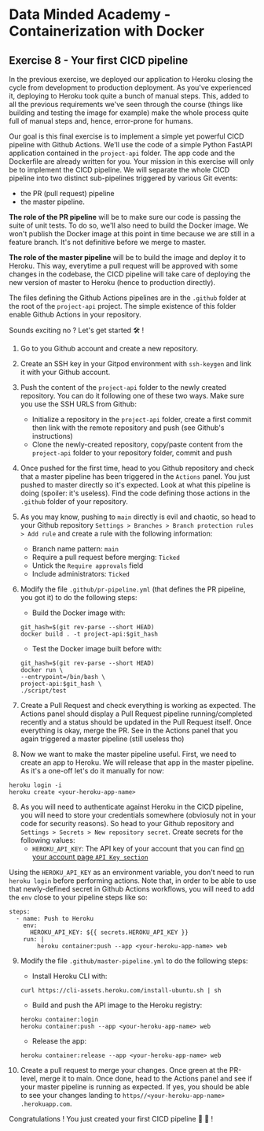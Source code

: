 # Data Minded Academy - Containerization with Docker
## Exercise 8 - Your first CICD pipeline

In the previous exercise, we deployed our application to Heroku closing the cycle from development to production deployment. As you've experienced it, deploying to Heroku took quite a bunch of manual steps. This, added to all the previous requirements we've seen through the course (things like building and testing the image for example) make the whole process quite full of manual steps and, hence, error-prone for humans.

Our goal is this final exercise is to implement a simple yet powerful CICD pipeline with Github Actions. We'll use the code of a simple Python FastAPI application contained in the `project-api` folder. The app code and the Dockerfile are already written for you. Your mission in this exercise will only be to implement the CICD pipeline. We will separate the whole CICD pipeline into two distinct sub-pipelines triggered by various Git events: 
* the PR (pull request) pipeline
* the master pipeline.

**The role of the PR pipeline** will be to make sure our code is passing the suite of unit tests. To do so, we'll also need to build the Docker image. We won't publish the Docker image at this point in time because we are still in a feature branch. It's not definitive before we merge to master.

**The role of the master pipeline** will be to build the image and deploy it to Heroku. This way, everytime a pull request will be approved with some changes in the codebase, the CICD pipeline will take care of deploying the new version of master to Heroku (hence to production directly).

The files defining the Github Actions pipelines are in the `.github` folder at the root of the `project-api` project. The simple existence of this folder enable Github Actions in your repository.

Sounds exciting no ? Let's get started 🛠 !

1. Go to you Github account and create a new repository.

2. Create an SSH key in your Gitpod environment with `ssh-keygen` and link it with your Github account.

2. Push the content of the `project-api` folder to the newly created repository. You can do it following one of these two ways. Make sure you use the SSH URLS from Github:
    * Initialize a repository in the `project-api` folder, create a first commit then link with the remote repository and push (see Github's instructions)
    * Clone the newly-created repository, copy/paste content from the `project-api` folder to your repository folder, commit and push

3. Once pushed for the first time, head to you Github repository and check that a master pipeline has been triggered in the `Actions` panel. You just pushed to master directly so it's expected. Look at what this pipeline is doing (spoiler: it's useless). Find the code defining those actions in the `.github` folder of your repository.

4. As you may know, pushing to `main` directly is evil and chaotic, so head to your Github repository `Settings > Branches > Branch protection rules > Add rule` and create a rule with the following information:
    * Branch name pattern: `main`
    * Require a pull request before merging: `Ticked`
    * Untick the `Require approvals` field 
    * Include administrators: `Ticked`

5. Modify the file `.github/pr-pipeline.yml` (that defines the PR pipeline, you got it) to do the following steps:
    * Build the Docker image with:
    ```
    git_hash=$(git rev-parse --short HEAD)
    docker build . -t project-api:$git_hash
    ```

    * Test the Docker image built before with:
    ```
    git_hash=$(git rev-parse --short HEAD)
    docker run \
    --entrypoint=/bin/bash \
    project-api:$git_hash \
    ./script/test
    ```

6. Create a Pull Request and check everything is working as expected. The Actions panel should display a Pull Request pipeline running/completed recently and a status should be updated in the Pull Request itself. Once everything is okay, merge the PR. See in the Actions panel that you again triggered a master pipeline (still useless tho)

7. Now we want to make the master pipeline useful. First, we need to create an app to Heroku. We will release that app in the master pipeline. As it's a one-off let's do it manually for now: 
```
heroku login -i
heroku create <your-heroku-app-name>
```

8. As you will need to authenticate against Heroku in the CICD pipeline, you will need to store your credentials somewhere (obviosuly not in your code for security reasons). So head to your Github repository and `Settings > Secrets > New repository secret`. Create secrets for the following values:
    *  `HEROKU_API_KEY`: The API key of your account that you can find [on your account page `API Key section`](https://dashboard.heroku.com/account)

Using the `HEROKU_API_KEY` as an environment variable, you don't need to run `heroku login` before performing actions. Note that, in order to be able to use that newly-defined secret in Github Actions workflows, you will need to add the `env` close to your pipeline steps like so:

```
steps:
  - name: Push to Heroku
    env:
      HEROKU_API_KEY: ${{ secrets.HEROKU_API_KEY }}
    run: |
        heroku container:push --app <your-heroku-app-name> web
```


9. Modify the file `.github/master-pipeline.yml` to do the following steps:
    * Install Heroku CLI with: 
    ```
    curl https://cli-assets.heroku.com/install-ubuntu.sh | sh
    ```
    * Build and push the API image to the Heroku registry:
    ```
    heroku container:login
    heroku container:push --app <your-heroku-app-name> web
    ```
    * Release the app: 
    ```
    heroku container:release --app <your-heroku-app-name> web
    ```

10. Create a pull request to merge your changes. Once green at the PR-level, merge it to main. Once done, head to the Actions panel and see if your master pipeline is running as expected. If yes, you should be able to see your changes landing to `https//<your-heroku-app-name> .herokuapp.com`.

Congratulations ! You just created your first CICD pipeline 🥳 🚀 !